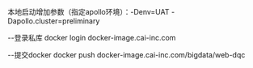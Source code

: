 本地启动增加参数（指定apollo环境）：-Denv=UAT -Dapollo.cluster=preliminary


--登录私库
docker login docker-image.cai-inc.com

--提交docker
docker push docker-image.cai-inc.com/bigdata/web-dqc



